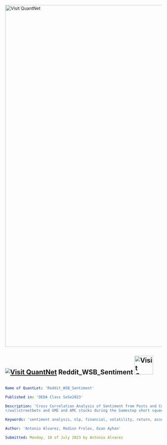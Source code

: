 [<img src="https://github.com/QuantLet/Styleguide-and-FAQ/blob/master/pictures/banner.png" width="1100" alt="Visit QuantNet">](http://quantlet.de/)

## [<img src="https://github.com/QuantLet/Styleguide-and-FAQ/blob/master/pictures/qloqo.png" alt="Visit QuantNet">](http://quantlet.de/) **Reddit_WSB_Sentiment** [<img src="https://github.com/QuantLet/Styleguide-and-FAQ/blob/master/pictures/QN2.png" width="60" alt="Visit QuantNet 2.0">](http://quantlet.de/)

```yaml

Name of QuantLet: 'Reddit_WSB_Sentiment'

Published in: 'DEDA Class SoSe2023'

Description: 'Cross Correlation Analysis of Sentiment from Posts and Comments in the subreddit 
r/wallstreetbets and GME and AMC stocks during the Gamestop short squeeze of 2021'

Keywords: 'sentiment analysis, nlp, financial, volatility, return, asset, web scrapping, social media, reddit'

Author: 'Antonio Alvarez, Rodion Frolov, Ozan Ayhan'

Submitted: Monday, 10 of July 2023 by Antonio Alvarez
```